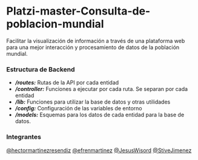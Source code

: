 # Platzi-master-Consulta-de-poblacion-mundial
Facilitar la visualización de información a través de una plataforma web para una mejor interacción y procesamiento de datos de la población mundial. 


### Estructura de Backend

 - ***/routes:*** Rutas de la API por cada entidad
 - ***/controller:*** Funciones a ejecutar por cada ruta. Se separan por cada entidad
 - ***/lib:*** Funciones para utilizar la base de datos y otras utilidades
 - ***/config:*** Configuración de las variables de entorno
 - ***/models:*** Esquemas para los datos de cada entidad para la base de datos.

### Integrantes

[@hectormartinezresendiz](https://github.com/HectorMartinezResendiz)
[@efrenmartinez](https://github.com/efrenmartinez)
[@JesusWisord](https://github.com/JesusWisord)
[@StiveJimenez](https://github.com/stivenjimenez)